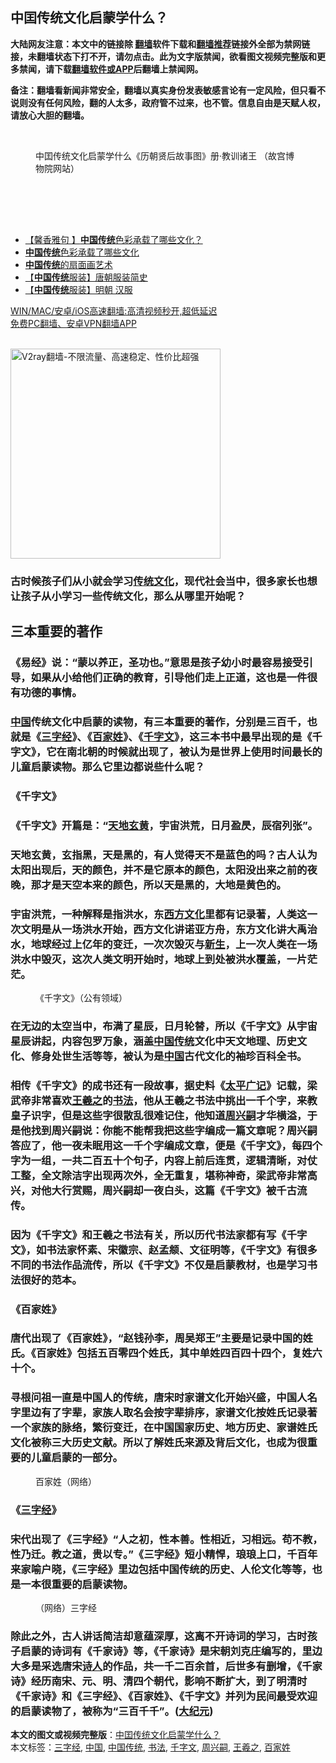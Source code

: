  <h2>中囯传统文化启蒙学什么？</h2> <p class="notice"><b>大陆网友注意：本文中的链接除 <a href="https://github.com/bannedbook/fanqiang" >翻墙</a>软件下载和<a href="https://github.com/killgcd/justmysocks/blob/master/README.md">翻墙推荐</a>链接外全部为禁网链接，未翻墙状态下打不开，请勿点击。此为文字版禁闻，欲看图文视频完整版和更多禁闻，请下载<a href="https://github.com/bannedbook/fanqiang">翻墙软件或APP</a>后翻墙上禁闻网。</p><p>备注：翻墙看新闻非常安全，翻墙以真实身份发表敏感言论有一定风险，但只看不说则没有任何风险，翻的人太多，政府管不过来，也不管。信息自由是天赋人权，请放心大胆的翻墙。</b></p>  <div class="entry"> <br /> <figure><a href="https://i2.wp.com/upload-images-bucket-v64rleca837do.s3.eu-west-1.amazonaws.com/wp-content/uploads/2021/06/25114359/1623719275816.jpg?fit=860%2C484&#038;ssl=1" data-caption="中囯传统文化启蒙学什么《历朝贤后故事图》册·教训诸王 （故宫博物院网站）"></a><figcaption class="wp-caption-text">中囯传统文化启蒙学什么《历朝贤后故事图》册·教训诸王 （故宫博物院网站）</figcaption></figure> <h3></h3> <h3></h3> <p>&nbsp;</p> <p>&nbsp;</p>  <h3></h3> <h3></h3> <h3></h3> <p></p> <ul class='op-related-articles' title='相关阅读'> <li><a href='https://www.bannedbook.org/bnews/comments/20210621/1570954.html' target='_blank'>【馨香雅句 】<b>中国传统</b>色彩承载了哪些文化？</a></li> <li><a href='https://www.bannedbook.org/bnews/bannedvideo/20210614/1566175.html' target='_blank'><b>中国传统</b>色彩承载了哪些文化</a></li> <li><a href='https://www.bannedbook.org/bnews/comments/20210611/1564837.html' target='_blank'><b>中国传统</b>的扇面画艺术</a></li> <li><a href='https://www.bannedbook.org/bnews/comments/20210501/1537150.html' target='_blank'>【<b>中国传统</b>服装】唐朝服装简史</a></li> <li><a href='https://www.bannedbook.org/bnews/comments/20210430/1537070.html' target='_blank'>【<b>中国传统</b>服装】明朝 汉服</a></li> </ul> <p class="texttj"> <a href="https://github.com/bannedbook/fanqiang/wiki/V2ray%E6%9C%BA%E5%9C%BA" target="_blank">WIN/MAC/安卓/iOS高速翻墙:高清视频秒开,超低延迟</a><br/> <a href="https://github.com/bannedbook/fanqiang/wiki/%E7%A6%81%E9%97%BB%E7%BD%91%E5%AE%89%E5%8D%93%E7%BF%BB%E5%A2%99%E6%96%B0%E9%97%BBAPP" target="_blank">免费PC翻墙、安卓VPN翻墙APP</a></p> <p><br/><a href="https://github.com/bannedbook/fanqiang/wiki/V2ray%E6%9C%BA%E5%9C%BA"><img src="https://raw.githubusercontent.com/bannedbook/fanqiang/master/v2ss/images/v2free.jpg" width="336" alt="V2ray翻墙-不限流量、高速稳定、性价比超强"></a><br/></p> <h3>古时候孩子们从小就会学习<span class='wp_keywordlink_affiliate'><a href="https://www.bannedbook.org/bnews/tculture/" title="传统文化" target="_blank">传统文化</a></span>，现代社会当中，很多家长也想让孩子从小学习一些传统文化，那么从哪里开始呢？</h3> <h2><strong>三本重要的著作</strong></h2> <h3>《易经》说：“蒙以养正，圣功也。”意思是孩子幼小时最容易接受引导，如果从小给他们正确的教育，引导他们走上正道，这也是一件很有功德的事情。</h3> <h3><span class='wp_keywordlink_affiliate'><a href="https://www.bannedbook.org/" title="中国" target="_blank">中国</a></span>传统文化中启蒙的读物，有三本重要的著作，分别是三百千，也就是《<span class='wp_keywordlink'><a href="https://www.bannedbook.org/forum24/topic4746.html" title="《三字经》原文+录音+译文" target="_blank">三字经</a></span>》、《<a href="https://www.bannedbook.org/bnews/tag/%E7%99%BE%E5%AE%B6%E5%A7%93/" class="st_tag internal_tag" rel="tag" title="标签 百家姓 下的日志">百家姓</a>》、《<a href="https://www.bannedbook.org/bnews/tag/%e5%8d%83%e5%ad%97%e6%96%87/" class="st_tag internal_tag" rel="tag" title="标签 千字文 下的日志">千字文</a>》，这三本书中最早出现的是《千字文》，它在南北朝的时候就出现了，被认为是世界上使用时间最长的儿童启蒙读物。那么它里边都说些什么呢？</h3> <h3><strong>《千字文》</strong></h3> <h3>《千字文》开篇是：“<span class='wp_keywordlink'><a href="https://www.bannedbook.org/forum2/topic1214.html" title="钱理群：1948，天地玄黄" target="_blank">天地玄黄</a></span>，宇宙洪荒，日月盈昃，辰宿列张”。</h3> <h3>天地玄黄，玄指黑，天是黑的，有人觉得天不是蓝色的吗？古人认为太阳出现后，天的颜色，并不是它原本的颜色，太阳没出来之前的夜晚，那才是天空本来的颜色，所以天是黑的，大地是黄色的。</h3> <h3>宇宙洪荒，一种解释是指洪水，东<span class='wp_keywordlink'><a href="https://www.bannedbook.org/forum3/topic47.html" title="西方传统文化汇编" target="_blank">西方文化</a></span>里都有记录著，人类这一次文明是从一场洪水开始，西方文化讲诺亚方舟，东方文化讲大禹治水，地球经过上亿年的变迁，一次次毁灭与<span class='wp_keywordlink'><a href="https://www.bannedbook.org/forum2/topic1642.html" title="正见网《新生》" target="_blank">新生</a></span>，上一次人类在一场洪水中毁灭，这次人类文明开始时，地球上到处被洪水覆盖，一片茫茫。</h3> <figure id="attachment_44424" aria-describedby="caption-attachment-44424" style="width: 803px" class="wp-caption alignnone"><figcaption id="caption-attachment-44424" class="wp-caption-text">《千字文》（公有领域）</figcaption></figure> <h3>在无边的太空当中，布满了星辰，日月轮替，所以《千字文》从宇宙星辰讲起，内容包罗万象，涵盖<a href="https://www.bannedbook.org/bnews/tag/%E4%B8%AD%E5%9B%BD%E4%BC%A0%E7%BB%9F/" class="st_tag internal_tag" rel="tag" title="标签 中国传统 下的日志">中国传统</a>文化中天文地理、历史文化、修身处世生活等等，被认为是<a href="https://www.bannedbook.org/bnews/tag/%E4%B8%AD%E5%9B%BD/" class="st_tag internal_tag" rel="tag" title="标签 中国 下的日志">中国</a>古代文化的袖珍百科全书。</h3> <h3>相传《千字文》的成书还有一段故事，据史料《<span class='wp_keywordlink'><a href="https://www.bannedbook.org/forum24/topic4408.html" title="《太平广记》全500卷" target="_blank">太平广记</a></span>》记载，梁武帝非常喜欢<a href="https://www.bannedbook.org/bnews/tag/%e7%8e%8b%e7%be%b2%e4%b9%8b/" class="st_tag internal_tag" rel="tag" title="标签 王羲之 下的日志">王羲之</a>的<a href="https://www.bannedbook.org/bnews/tag/%E4%B9%A6%E6%B3%95/" class="st_tag internal_tag" rel="tag" title="标签 书法 下的日志">书法</a>，他从王羲之书法中挑出一千个字，来教皇子识字，但是这些字很散乱很难记住，他知道<a href="https://www.bannedbook.org/bnews/tag/%e5%91%a8%e5%85%b4%e5%97%a3/" class="st_tag internal_tag" rel="tag" title="标签 周兴嗣 下的日志">周兴嗣</a>才华横溢，于是他找到周兴嗣说：你能不能帮我把这些字编成一篇文章呢？周兴嗣答应了，他一夜未眠用这一千个字编成文章，便是《千字文》，每四个字为一组，一共二百五十个句子，内容上前后连贯，逻辑清晰，对仗工整，全文除洁字出现两次外，全无重复，堪称神奇，梁武帝非常高兴，对他大行赏赐，周兴嗣却一夜白头，这篇《千字文》被千古流传。</h3> <h3>因为《千字文》和王羲之书法有关，所以历代书法家都有写《千字文》，如书法家怀素、宋徽宗、赵孟𫖯、文征明等，《千字文》有很多不同的书法作品流传，所以《千字文》不仅是启蒙教材，也是学习书法很好的范本。</h3> <h3><strong>《百家姓》</strong></h3> <h3>唐代出现了《百家姓》，“赵钱孙李，周吴郑王”主要是记录中国的姓氏。《百家姓》包括五百零四个姓氏，其中单姓四百四十四个，复姓六十个。</h3> <h3>寻根问祖一直是中国人的传统，唐宋时家谱文化开始兴盛，中国人名字里边有了字辈，家族人取名会按字辈排序，家谱文化按姓氏记录著一个家族的脉络，繁衍变迁，在中国国家历史、地方历史、家谱姓氏文化被称三大历史文献。所以了解姓氏来源及背后文化，也成为很重要的儿童启蒙的一部分。</h3> <figure id="attachment_44426" aria-describedby="caption-attachment-44426" style="width: 900px" class="wp-caption alignnone"><figcaption id="caption-attachment-44426" class="wp-caption-text">百家姓（网络）</figcaption></figure> <h3><strong>《<a href="https://www.bannedbook.org/bnews/tag/%e4%b8%89%e5%ad%97%e7%bb%8f/" class="st_tag internal_tag" rel="tag" title="标签 三字经 下的日志">三字经</a>》</strong></h3> <h3>宋代出现了《三字经》“人之初，性本善。性相近，习相远。苟不教，性乃迁。教之道，贵以专。”《三字经》短小精悍，琅琅上口，千百年来家喻户晓，《三字经》里边包括中国传统的历史、人伦文化等等，也是一本很重要的启蒙读物。</h3> <figure id="attachment_44429" aria-describedby="caption-attachment-44429" style="width: 911px" class="wp-caption alignnone"><figcaption id="caption-attachment-44429" class="wp-caption-text">（网络）三字经</figcaption></figure> <h3>除此之外，古人讲话简洁却意蕴深厚，这离不开诗词的学习，古时孩子启蒙的诗词有《千家诗》等，《千家诗》是宋朝刘克庄编写的，里边大多是采选唐宋<span class='wp_keywordlink'><a href="https://www.bannedbook.org/forum11/topic295.html" title="禁片：诗人的悲歌" target="_blank">诗人</a></span>的作品，共一千二百余首，后世多有删增，《千家诗》经历南宋、元、明、清四个朝代，影响不断扩大，到了明清时《千家诗》和《三字经》、《百家姓》、《千字文》并列为民间最受欢迎的启蒙读物了，被称为“三百千千”。(<span class='wp_keywordlink_affiliate'><a href="http://www.epochtimes.com/" title="大纪元" target="_blank">大纪元</a></span>)</h3> </p> <a name='sharetosocial'></a>       <div><b>本文的图文或视频完整版</b>：<a href='https://www.bannedbook.org/bnews/comments/20210625/1574299.html'>中囯传统文化启蒙学什么？</a></div>  </div><!--END ENTRY--> <div class="postfooter"> <div>本文标签：<a href="https://www.bannedbook.org/bnews/tag/%e4%b8%89%e5%ad%97%e7%bb%8f/" rel="tag">三字经</a>, <a href="https://www.bannedbook.org/bnews/tag/%E4%B8%AD%E5%9B%BD/" rel="tag">中国</a>, <a href="https://www.bannedbook.org/bnews/tag/%E4%B8%AD%E5%9B%BD%E4%BC%A0%E7%BB%9F/" rel="tag">中国传统</a>, <a href="https://www.bannedbook.org/bnews/tag/%E4%B9%A6%E6%B3%95/" rel="tag">书法</a>, <a href="https://www.bannedbook.org/bnews/tag/%e5%8d%83%e5%ad%97%e6%96%87/" rel="tag">千字文</a>, <a href="https://www.bannedbook.org/bnews/tag/%e5%91%a8%e5%85%b4%e5%97%a3/" rel="tag">周兴嗣</a>, <a href="https://www.bannedbook.org/bnews/tag/%e7%8e%8b%e7%be%b2%e4%b9%8b/" rel="tag">王羲之</a>, <a href="https://www.bannedbook.org/bnews/tag/%E7%99%BE%E5%AE%B6%E5%A7%93/" rel="tag">百家姓</a></div>  </div><!--END POSTFOOTER--> 